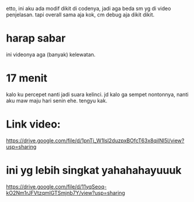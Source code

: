 etto, ini aku ada modif dikit di codenya, jadi aga beda sm yg di video penjelasan. tapi overall sama aja kok, cm debug aja dikit dikit.
# harap sabar
ini videonya aga (banyak) kelewatan. 
# 17 menit 
kalo ku percepet nanti jadi suara kelinci. jd kalo ga sempet nontonnya, nanti aku maw maju hari senin ehe. tengyu kak.
# Link video: 
https://drive.google.com/file/d/1pnTj_W1lsl2duzpxBOfcT63x8qilNI5l/view?usp=sharing
# ini yg lebih singkat yahahahayuuuk
https://drive.google.com/file/d/11yqSeoq-kO2Nm1rJFVtzqmIGTSmjnb7Y/view?usp=sharing
